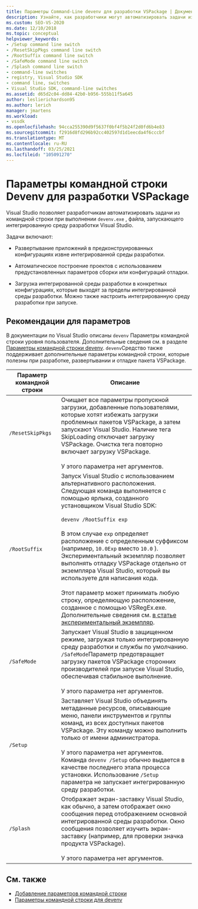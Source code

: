 ```yaml
---
title: Параметры Command-Line devenv для разработки VSPackage | Документация Майкрософт
description: Узнайте, как разработчики могут автоматизировать задачи из командной строки при выполнении devenv.exe, файла, запускающего интегрированную среду разработки Visual Studio.
ms.custom: SEO-VS-2020
ms.date: 12/10/2018
ms.topic: conceptual
helpviewer_keywords:
- /Setup command line switch
- /ResetSkipPkgs command line switch
- /RootSuffix command line switch
- /SafeMode command line switch
- /Splash command line switch
- command-line switches
- registry, Visual Studio SDK
- command line, switches
- Visual Studio SDK, command-line switches
ms.assetid: d65d2c04-dd84-42b0-b956-555b11f5a645
author: leslierichardson95
ms.author: lerich
manager: jmartens
ms.workload:
- vssdk
ms.openlocfilehash: 94cca255390d9f5637f0bf4f5b24f2d0fd6b4e83
ms.sourcegitcommit: f2916d8fd296b92cc402597d1d1eecda4f6cccbf
ms.translationtype: MT
ms.contentlocale: ru-RU
ms.lasthandoff: 03/25/2021
ms.locfileid: "105091270"
---
```

# <a name="devenv-command-line-switches-for-vspackage-development"></a>Параметры командной строки Devenv для разработки VSPackage

Visual Studio позволяет разработчикам автоматизировать задачи из командной строки при выполнении `devenv.exe` , файла, запускающего интегрированную среду разработки Visual Studio.

 Задачи включают:

- Развертывание приложений в предконструированных конфигурациях извне интегрированной среды разработки.

- Автоматическое построение проектов с использованием предустановленных параметров сборки или конфигураций отладки.

- Загрузка интегрированной среды разработки в конкретных конфигурациях, которые выходят за пределы интегрированной среды разработки. Можно также настроить интегрированную среду разработки при запуске.

## <a name="guidelines-for-switches"></a>Рекомендации для параметров

В документации по Visual Studio описаны `devenv` Параметры командной строки уровня пользователя. Дополнительные сведения см. в разделе [Параметры командной строки devenv](../ide/reference/devenv-command-line-switches.md). `devenv`Средство также поддерживает дополнительные параметры командной строки, которые полезны при разработке, развертывании и отладке пакета VSPackage.

| Параметр командной строки | Описание |
|---------------------| - |
| `/ResetSkipPkgs` | Очищает все параметры пропускной загрузки, добавленные пользователями, которые хотят избежать загрузки проблемных пакетов VSPackage, а затем запускают Visual Studio. Наличие тега SkipLoading отключает загрузку VSPackage. Очистка тега повторно включает загрузку VSPackage.<br /><br /> У этого параметра нет аргументов. |
| `/RootSuffix` | Запуск Visual Studio с использованием альтернативного расположения. Следующая команда выполняется с помощью ярлыка, созданного установщиком Visual Studio SDK:<br /><br /> `devenv /RootSuffix exp`<br /><br /> В этом случае `exp` определяет расположение с определенным суффиксом (например, `10.0Exp` вместо `10.0` ). Экспериментальный экземпляр позволяет выполнять отладку VSPackage отдельно от экземпляра Visual Studio, который вы используете для написания кода.<br /><br /> Этот параметр может принимать любую строку, определяющую расположение, созданное с помощью VSRegEx.exe. Дополнительные сведения см. [в статье экспериментальный экземпляр](../extensibility/the-experimental-instance.md). |
| `/SafeMode` | Запускает Visual Studio в защищенном режиме, загружая только интегрированную среду разработки и службы по умолчанию. `/SafeMode`Параметр предотвращает загрузку пакетов VSPackage сторонних производителей при запуске Visual Studio, обеспечивая стабильное выполнение.<br /><br /> У этого параметра нет аргументов. |
| `/Setup` | Заставляет Visual Studio объединять метаданные ресурсов, описывающие меню, панели инструментов и группы команд, из всех доступных пакетов VSPackage. Эту команду можно выполнить только от имени администратора. <br /><br /> У этого параметра нет аргументов. Команда `devenv /Setup` обычно выдается в качестве последнего этапа процесса установки. Использование `/Setup` параметра не запускает интегрированную среду разработки.|
| `/Splash` | Отображает экран-заставку Visual Studio, как обычно, а затем отображает окно сообщения перед отображением основной интегрированной среды разработки. Окно сообщения позволяет изучить экран-заставку (например, для проверки значка продукта VSPackage).<br /><br /> У этого параметра нет аргументов. |

## <a name="see-also"></a>См. также

- [Добавление параметров командной строки](../extensibility/adding-command-line-switches.md)
- [Параметры командной строки для devenv](../ide/reference/devenv-command-line-switches.md)
